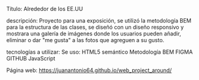 Título: Alrededor de los EE.UU

descripción: Proyecto para una exposición, se utilizó la metodología BEM para la estructura de las clases, se diseñó con un diseño responsivo y mostrara una galería de imágenes donde los usuarios pueden añadir, eliminar o dar "me gusta" a las fotos que agreguen a su gusto.

tecnologías a utilizar: Se uso: HTML5 semántico Metodología BEM FIGMA GITHUB JavaScript

Página web: https://juanantonio64.github.io/web_project_around/